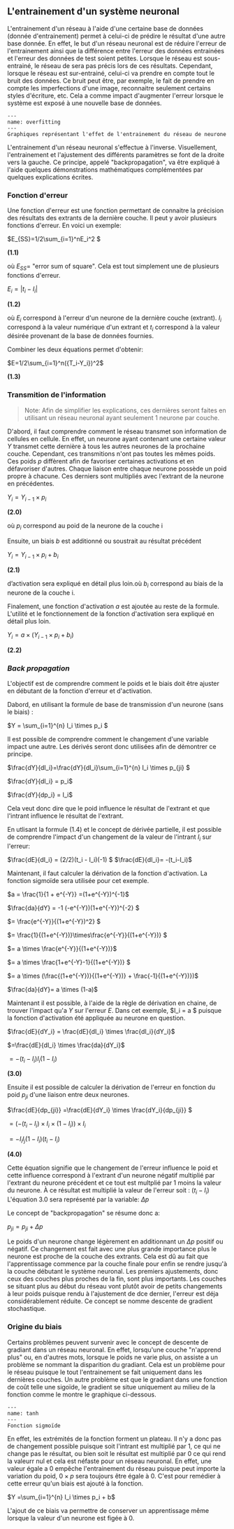 ## L'entrainement d'un système neuronal
L'entrainement d'un réseau à l'aide d'une certaine base de données (donnée d'entrainement) permet à celui-ci de prédire le résultat
d'une autre base donnée. En effet, le but d'un réseau neuronal est de réduire l'erreur de l'entrainement ainsi que la différence
entre l'erreur des données entrainées et l'erreur des données de test soient petites. Lorsque le réseau est sous-entrainé,
le réseau de sera pas précis lors de ces résultats. Cependant, lorsque le réseau est sur-entrainé, celui-ci va prendre en compte
tout le bruit des données. Ce bruit peut être, par exemple, le fait de prendre en compte les imperfections d'une image, reconnaitre
seulement certains styles d'écriture, etc. Cela a comme impact d'augmenter l'erreur lorsque le système est exposé à une nouvelle base de données.

```{figure} ./img/overfitting.png
---
name: overfitting
---
Graphiques représentant l'effet de l'entrainement du réseau de neurone
```
L'entrainement d'un réseau neuronal s'effectue à l'inverse. Visuellement, l'entrainement et l'ajustement des différents
paramètres se font de la droite vers la gauche. Ce principe, appelé "backpropagation", va être expliqué à l'aide quelques
démonstrations mathématiques complémentées par quelques explications écrites.

### Fonction d'erreur
Une fonction d'erreur est une fonction permettant de connaitre la précision des résultats des extrants de la dernière
couche. Il peut y avoir plusieurs fonctions d'erreur. En voici un exemple:
  
$E_{SS}=1/2\sum_{i=1}^nE_i^2 $ 

__(1.1)__

où $E_{SS}$= "error sum of square". Cela est tout simplement une de plusieurs fonctions d'erreur.

$E_i =|{t_i-I_i}|$ 

__(1.2)__

où $E_i$ correspond à l'erreur d'un neurone de la dernière couche (extrant). $I_i$ correspond à la valeur numérique
d'un extrant et $t_i$ correspond à la valeur désirée provenant de la base de données fournies.

Combiner les deux équations permet d'obtenir:

$E=1/2\sum_{i=1}^n({T_i-Y_i})^2$ 

__(1.3)__

### Transmition de l'information

>Note: Afin de simplifier les explications, ces dernières seront faites en utilisant un réseau neuronal ayant seulement 1 neurone par couche. 

D'abord, il faut comprendre comment le réseau transmet son information de cellules en cellule. En effet,
un neurone ayant contenant une certaine valeur $Y$ transmet cette dernière à tous les autres neurones de
la prochaine couche. Cependant, ces transmitions n'ont pas toutes les mêmes poids. Ces poids $p$ diffèrent
afin de favoriser certaines activations et en défavoriser d'autres. Chaque liaison entre chaque neurone possède
un poid propre à chacune. Ces derniers sont multipliés avec l'extrant de la neurone en précédentes.

$Y_{i} = Y_{i-1}\times p_{i}$
 
 __(2.0)__ 
 

où $p_{i}$ correspond au poid de la neurone de la couche i

Ensuite, un biais $b$ est additionné ou soustrait au résultat précédent

$Y_i = Y_{i-1}\times p_{i} + b_i$ 

__(2.1)__  

d’activation sera expliqué en détail plus loin.où $b_i$ correspond au biais de la neurone de la couche i.

Finalement, une fonction d'activation $a$ est ajoutée au reste de la formule. L'utilité et le fonctionnement de
la fonction d'activation sera expliqué en détail plus loin.

$Y_i = a\times(Y_{i-1}\times p_{i} + b_i)$ 

__(2.2)__ 

### *Back propagation*

L'objectif est de comprendre comment le poids et le biais doit être ajuster en débutant de la fonction d'erreur et d'activation.

Dabord, en utilisant la formule de base de transmission d'un neurone (sans le biais) :

$Y = \sum_{i=1}^{n} I_i \times p_i $

Il est possible de comprendre comment le changement d'une variable impact une autre. Les dérivés seront
donc utilisées afin de démontrer ce principe.

$\frac{dY}{dI_i}=\frac{dY}{dI_i}\sum_{i=1}^{n} I_i \times p_{ji} $

$\frac{dY}{dI_i} = p_i$

$\frac{dY}{dp_i} = I_i$


Cela veut donc dire que le poid influence le résultat de l'extrant et que l'intrant influence
le résultat de l'extrant. 

En utlisant la formule (1.4) et le concept de dérivée partielle, il est possible de comprendre
l'impact d'un changement de la valeur de l'intrant $I_i$ sur l'erreur:

$\frac{dE}{dI_i} =  (2/2)(t_i - I_i)(-1) $
$\frac{dE}{dI_i}= -(t_i-I_i)$

Maintenant, il faut calculer la dérivation de la fonction d'activation.
La fonction sigmoïde sera utilisée pour cet exemple.

$a = \frac{1}{1 + e^{-Y}} =(1+e^{-Y})^{-1}$

$\frac{da}{dY} = -1 (-e^{-Y})(1+e^{-Y})^{-2} $

$= \frac{e^{-Y}}{(1+e^{-Y})^2} $

$= \frac{1}{(1+e^{-Y})}\times\frac{e^{-Y}}{(1+e^{-Y})} $

$= a \times \frac{e^{-Y}}{(1+e^{-Y})}$

$= a \times \frac{1+e^{-Y}-1}{(1+e^{-Y})} $

$= a \times (\frac{(1+e^{-Y})}{(1+e^{-Y})} + \frac{-1}{(1+e^{-Y})})$

$\frac{da}{dY}= a \times (1-a)$


Maintenant il est possible, à l'aide de la règle de dérivation en chaine, de trouver l'impact
qu'a $Y$ sur l'erreur $E$. Dans cet exemple, $I_i = a $ puisque la fonction d'activation été appliquée au neurone en question.

$\frac{dE}{dY_i} = \frac{dE}{dI_i} \times \frac{dI_i}{dY_i}$

$=\frac{dE}{dI_i} \times \frac{da}{dY_i}$

$=-(t_i - I_i)  I_i (1- I_i)$  

__(3.0)__

Ensuite il est possible de calculer la dérivation de l'erreur en fonction du poid $p_{ji}$ d'une liaison entre deux neurones.

$\frac{dE}{dp_{ji}} =\frac{dE}{dY_i} \times \frac{dY_i}{dp_{ji}} $

$= (-(t_i - I_i) \times I_i\times (1- I_i))\times I_i$

$= -I_i I_j (1-I_i)(t_i-I_i)$

__(4.0)__


Cette équation signifie que le changement de l'erreur influence le poid et cette influence
correspond à l'extrant d'un neurone négatif multiplié par l'extrant du neurone précédent et
ce tout est multplié par 1 moins la valeur du neurone. À ce résultat est multiplié la valeur
de l'erreur soit : $(t_i-I_i)$
L'équation 3.0 sera représenté par la variable:  $\Delta p$  

Le concept de "backpropagation" se résume donc a:

$p_{ji} = p_{ji} + \Delta p$

Le poids d'un neurone change légèrement en additionnant un $\Delta p$  positif ou négatif. Ce changement
est fait avec une plus grande importance plus le neurone est proche de la couche des extrants. Cela est
dû au fait que l'apprentissage commence par la couche finale pour enfin se rendre jusqu'à la couche débutant
le système neuronal. Les premiers ajustements, donc ceux des couches plus proches de la fin, sont plus importants.
Les couches se situant plus au début du réseau vont plutôt avoir de petits changements à leur poids puisque
rendu à l'ajustement de dce dernier, l'erreur est déja considérablement réduite. Ce concept se nomme descente
de gradient stochastique. 

### Origine du biais
Certains problèmes peuvent survenir avec le concept de descente de gradiant dans un réseau neuronal.
En effet, lorsqu'une couche "n'apprend plus" ou, en d'autres mots, lorsque le poids ne varie plus,
on assiste a un problème se nommant la disparition du gradiant. Cela est un problème pour le réseau puisque
le tout l'entrainement se fait uniquement dans les dernières couches. Un autre problème est que le gradiant
dans une fonction de coût telle une sigoïde, le gradient se situe uniquement au milieu de la fonction comme
le montre le graphique ci-dessous.

```{figure} ./img/tanh.png
---
name: tanh
---
Fonction sigmoïde
```

En effet, les extrémités de la fonction forment un plateau. Il n'y a donc pas de changement
possible puisque soit l'intrant est multiplié par 1, ce qui ne change pas le résultat, ou bien
soit le résultat est multiplié par 0 ce qui rend la valeurr nul et cela est néfaste pour un réseau neuronal.
En effet, une valeur égale a 0 empêche l'entrainement du réseau puisque peut importe la variation
du poid, $0\times p$ sera toujours être égale à 0. C'est pour remédier à cette erreur qu'un biais est ajouté
à la fonction.

$Y =\sum_{i=1}^{n} I_i \times p_i + b$

L'ajout de ce biais va permettre de conserver un apprentissage même lorsque la valeur d'un neurone est figée à 0.
